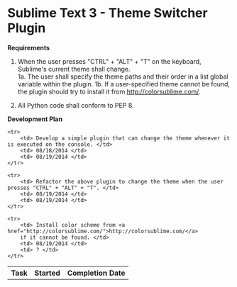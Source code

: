Sublime Text 3 - Theme Switcher Plugin
===========================================

<b> Requirements </b>
1. When the user presses "CTRL" + "ALT" + "T" on the keyboard, Sublime's current theme shall change. <br>
	1a. The user shall specify the theme paths and their order in a list global variable within the plugin.
	1b. If a user-specified theme cannot be found, the plugin should try to install it from 
	<a href="http://colorsublime.com/">http://colorsublime.com/</a>.

2. All Python code shall conform to PEP 8. <br>

<b> Development Plan </b>
<table>
	<tr>
		<th> Task </th>
		<th> Started </th>
		<th> Completion Date </th>
	</tr>

	<tr>
		<td> Develop a simple plugin that can change the theme whenever it is executed on the console. </td>
		<td> 08/18/2014 </td>
		<td> 08/19/2014 </td>
	</tr>

	<tr>
		<td> Refactor the above plugin to change the theme when the user presses "CTRL" + "ALT" + "T". </td>
		<td> 08/19/2014 </td>
		<td> 08/19/2014 </td>
	</tr>

	<tr>
		<td> Install color scheme from <a href="http://colorsublime.com/">http://colorsublime.com/</a> 
		if it cannot be found. </td>
		<td> 08/19/2014 </td>
		<td> ? </td>
	</tr>
</table>